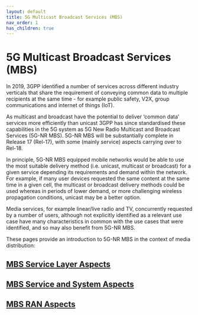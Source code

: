 ```yaml
---
layout: default
title: 5G Multicast Broadcast Services (MBS)
nav_order: 1
has_children: true
---
```


# 5G Multicast Broadcast Services (MBS)

In 2019, 3GPP identified a number of services across different industry verticals that share the requirement of conveying common data to multiple recipients at the same time - for example public safety, V2X, group communications and internet of things (IoT). 

As multicast and broadcast have the potential to deliver ‘common data’ services more efficiently than unicast 3GPP has since standardised these capabilities in the 5G system as 5G New Radio Multicast and Broadcast Services (5G-NR MBS). 5G-NR MBS will be substantially complete in Release 17 (Rel-17), with some (mainly service) aspects carrying over to Rel-18.

In principle, 5G-NR MBS equipped mobile networks would be able to use the most suitable delivery method (i.e. unicast, multicast or broadcast) for a given service depending its requirements and demand within the network. For example, if many user devices requested the same content at the same time in a given cell, the multicast or broadcast delivery methods could be used whereas in periods of lower demand, or more challenging wireless propagation conditions, unicast may be a better option. 

Media services, for example linear/live radio and TV, concurrently requested by a number of users, although not explicitly identified as a relevant use case have many characteristics in common with the use cases that were identified, and so may also benefit from 5G-NR MBS.

These pages provide an introduction to 5G-NR MBS in the context of media distribution:

## [MBS Service Layer Aspects](./mbs-service-layer.html)

## [MBS Service and System Aspects](./mbs-service-layer.html)

## [MBS RAN Aspects](./mbs-service-layer.html)

